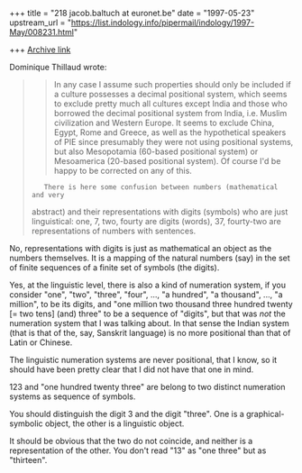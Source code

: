 +++
title = "218 jacob.baltuch at euronet.be"
date = "1997-05-23"
upstream_url = "https://list.indology.info/pipermail/indology/1997-May/008231.html"

+++
[Archive link](https://list.indology.info/pipermail/indology/1997-May/008231.html)

Dominique Thillaud wrote:

>>In any case I assume such properties should only be included if
>>a culture possesses a decimal positional system, which seems to
>>exclude pretty much all cultures except India and those who borrowed
>>the decimal positional system from India, i.e. Muslim civilization
>>and Western Europe. It seems to exclude China, Egypt, Rome and
>>Greece, as well as the hypothetical speakers of PIE since presumably
>>they were not using positional systems, but also Mesopotamia
>>(60-based positional system) or Mesoamerica (20-based positional
>>system). Of course I'd be happy to be corrected on any of this.
>
>        There is here some confusion between numbers (mathematical and very
>abstract) and their representations with digits (symbols) who are just
>linguistical: one, 7, two, fourty are digits (words), 37, fourty-two are
>representations of numbers with sentences.

No, representations with digits is just as mathematical an object
as the numbers themselves. It is a mapping of the natural numbers
(say) in the set of finite sequences of a finite set of symbols
(the digits).

Yes, at the linguistic level, there is also a kind of numeration
system, if you consider "one", "two", "three", "four", ..., "a hundred",
"a thousand", ..., "a million", to be its digits, and "one million
two thousand three hundred twenty [= two tens] (and) three" to be
a sequence of "digits", but that was *not* the numeration system
that I was talking about. In that sense the Indian system (that is
that of the, say, Sanskrit language) is no more positional than that
of Latin or Chinese.

The linguistic numeration systems are never positional, that I know,
so it should have been pretty clear that I did not have that one
in mind.

123 and "one hundred twenty three" are belong to two distinct numeration
systems as sequence of symbols.

You should distinguish the digit 3 and the digit "three". One is a
graphical-symbolic object, the other is a linguistic object.

It should be obvious that the two do not coincide, and neither is
a representation of the other. You don't read "13" as "one three"
but as "thirteen".









